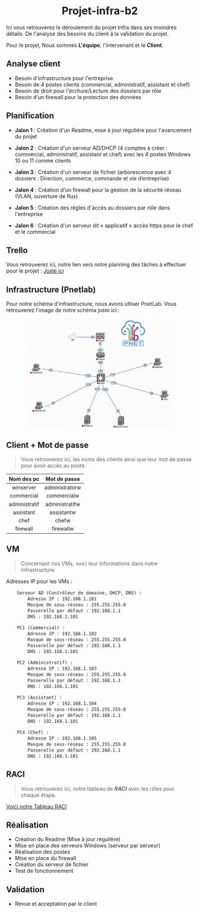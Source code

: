 <h1 align="center" text-center>Projet-infra-b2</h1>

Ici vous retrouverez le déroulement du projet Infra dans ses moindres détails.
De l'analyse des besoins du client à la validation du projet.

Pour le projet, Nous sommes **L'équipe**, l'intervenant et le **Client**.

## Analyse client

- Besoin d'infrastructure pour l'entreprise
- Besoin de 4 postes clients (commercial, administratif, assistant et chef)
- Besoin de droit pour l'écriture/Lecture des dossiers par rôle
- Besoin d'un firewall pour la protection des données

## Planification

- **Jalon 1** : Création d'un Readme, mise à jour réguliére pour l'avancement du projet 

- **Jalon 2** : Création d'un serveur AD/DHCP (4 comptes à créer : commercial, administratif, assistant et chef) avec les 4 postes Windows 10 ou 11 comme clients

- **Jalon 3** : Création d'un serveur de fichier (arborescence avec 4 dossiers : Direction, commerce, commande et vie d’entreprise)


- **Jalon 4** : Création d'un firewall pour la gestion de la sécurité réseau (VLAN, ouverture de flux)

- **Jalon 5** : Création des régles d'accès au dossiers par rôle dans l'entreprise

- **Jalon 6** : Création d'un serveur dit « applicatif » accès https pour le chef et le commercial



## Trello

Vous retrouverez ici, notre lien vers notre planning des tâches à effectuer pour le projet :
[Juste ici](https://trello.com/b/FjyDZ8vH)

## Infrastructure (Pnetlab)

Pour notre schéma d'infrastructure, nous avons utliser PnetLab. Vous retrouverez l'image de notre schéma juste ici :

<p align="center">
<img src="infrastructure.png" alt="drawing" style="width:400px;border-radius:5%"/>
</p>

## Client + Mot de passe

> Vous retrouverez ici, les noms des clients ainsi que leur mot de passe pour avoir accès au poste.

| Nom des pc | Mot de passe |
| :-----:| :-----------: |
| winserver | administratorw |
| commercial | commercialw |
| administratif | administratifw |
| assistant | assistantw |
| chef | chefw |
| firewall | firewallw |

## VM

> Concernant nos VMs, voici leur informations dans notre infrastructure.

Adresses IP pour les VMs :
```
    Serveur AD (Contrôleur de domaine, DHCP, DNS) :
        Adresse IP : 192.168.1.101
        Masque de sous-réseau : 255.255.255.0
        Passerelle par défaut : 192.168.1.1
        DNS : 192.168.1.101
```
```
    PC1 (Commercial) :
        Adresse IP : 192.168.1.102
        Masque de sous-réseau : 255.255.255.0
        Passerelle par défaut : 192.168.1.1
        DNS : 192.168.1.101
```
```
    PC2 (Administratif) :
        Adresse IP : 192.168.1.103
        Masque de sous-réseau : 255.255.255.0
        Passerelle par défaut : 192.168.1.1
        DNS : 192.168.1.101
```
```
    PC3 (Assistant) :
        Adresse IP : 192.168.1.104
        Masque de sous-réseau : 255.255.255.0
        Passerelle par défaut : 192.168.1.1
        DNS : 192.168.1.101
```
```
    PC4 (Chef) :
        Adresse IP : 192.168.1.105
        Masque de sous-réseau : 255.255.255.0
        Passerelle par défaut : 192.168.1.1
        DNS : 192.168.1.101
```

## RACI

> Vous retrouverez ici, notre tableau de ***RACI*** avec les rôles pour chaque étape.

[Voici notre Tableau RACI](https://miro.com/welcomeonboard/NjRUTWp1YVEwQjN3emlXM09KRHE2cEtaMjNyTGFaMEVncWwzRnRlbFJDbWdvNWprY1ZVd0ZxTFlzRFRHaVJTWnwzNDU4NzY0NTkwMTE1NTIxNzAxfDI=?share_link_id=761897958977)

## Réalisation

- Création du Readme (Mise à jour régulière)
- Mise en place des serveurs Windows (serveur par serveur)
- Réalisation des postes
- Mise en place du firewall
- Création du serveur de fichier
- Test de fonctionnement

## Validation

- Revue et acceptation par le client